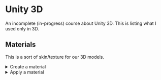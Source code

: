 # Unity 3D

An incomplete (in-progress) course about Unity 3D. This is listing what I used only in 3D.

## Materials

This is a sort of skin/texture for our 3D models.

<details class="details-e">
<summary>Create a material</summary>

* In the Project window
* **[Optional]** In a folder Materials
* Right-click > Create > Material
* **[Optional]** you may set the material as Transparent, if you are planning to make the applied game object a light source (trick)
* **[Up to you]** you can change the **color** on the line "Albedo"
* **[Up to you]** you can set the smoothness to 0 (=not shinny)
* **[Up to you]** you can set an **image** (=texture) by clicking on the little circle with a dot inside, right before "Albedo"
* **[Up to you]** you can enable emission and set a color, if you want this color to be emitted from your material (trick)
</details>
<details class="details-e">
<summary>Apply a material</summary>

* **Method 1** 📚
	* Click on a Game object
	* Mesh Renderer > Materials
	* Drag and drop your Material from the Project window to the input field
* **Method 2** 🚀
	* Drag and drop the material on the game object, in the scene window
* **Method 3** 🚀🚀
	* Drag and drop the material on the game object, in the hierarchy window
</details>